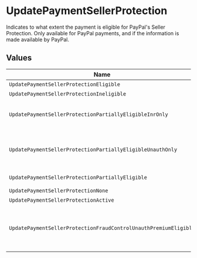 # UpdatePaymentSellerProtection

Indicates to what extent the payment is eligible for PayPal's Seller Protection. Only available for PayPal
payments, and if the information is made available by PayPal.


## Values

| Name                                                             | Value                                                            |
| ---------------------------------------------------------------- | ---------------------------------------------------------------- |
| `UpdatePaymentSellerProtectionEligible`                          | Eligible                                                         |
| `UpdatePaymentSellerProtectionIneligible`                        | Ineligible                                                       |
| `UpdatePaymentSellerProtectionPartiallyEligibleInrOnly`          | Partially Eligible - INR Only                                    |
| `UpdatePaymentSellerProtectionPartiallyEligibleUnauthOnly`       | Partially Eligible - Unauth Only                                 |
| `UpdatePaymentSellerProtectionPartiallyEligible`                 | Partially Eligible                                               |
| `UpdatePaymentSellerProtectionNone`                              | None                                                             |
| `UpdatePaymentSellerProtectionActive`                            | Active                                                           |
| `UpdatePaymentSellerProtectionFraudControlUnauthPremiumEligible` | Fraud Control - Unauth Premium Eligible                          |